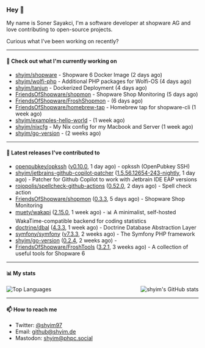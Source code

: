 ### Hey 👋

My name is Soner Sayakci, I'm a software developer at shopware AG and love contributing to open-source projects.

Curious what I've been working on recently?

---

#### 👷 Check out what I'm currently working on

- [shyim/shopware](https://github.com/shyim/shopware) - Shopware 6 Docker Image (2 days ago)
- [shyim/wolfi-php](https://github.com/shyim/wolfi-php) - Additional PHP packages for Wolfi-OS (4 days ago)
- [shyim/tanjun](https://github.com/shyim/tanjun) - Dockerized Deployment (4 days ago)
- [FriendsOfShopware/shopmon](https://github.com/FriendsOfShopware/shopmon) - Shopware Shop Monitoring (5 days ago)
- [FriendsOfShopware/FroshShopmon](https://github.com/FriendsOfShopware/FroshShopmon) -  (6 days ago)
- [FriendsOfShopware/homebrew-tap](https://github.com/FriendsOfShopware/homebrew-tap) - Homebrew tap for shopware-cli (1 week ago)
- [shyim/examples-hello-world](https://github.com/shyim/examples-hello-world) -  (1 week ago)
- [shyim/nixcfg](https://github.com/shyim/nixcfg) - My Nix config for my Macbook and Server (1 week ago)
- [shyim/go-version](https://github.com/shyim/go-version) -  (2 weeks ago)

---

#### 🔭 Latest releases I've contributed to

- [openpubkey/opkssh](https://github.com/openpubkey/opkssh) ([v0.10.0](https://github.com/openpubkey/opkssh/releases/tag/v0.10.0), 1 day ago) - opkssh (OpenPubkey SSH)
- [shyim/jetbrains-github-copilot-patcher](https://github.com/shyim/jetbrains-github-copilot-patcher) ([1.5.56.12654-243-nightly](https://github.com/shyim/jetbrains-github-copilot-patcher/releases/tag/1.5.56.12654-243-nightly), 1 day ago) - Patcher for Github Copilot to work with Jetbrain IDE EAP versions
- [rojopolis/spellcheck-github-actions](https://github.com/rojopolis/spellcheck-github-actions) ([0.52.0](https://github.com/rojopolis/spellcheck-github-actions/releases/tag/0.52.0), 2 days ago) - Spell check action
- [FriendsOfShopware/shopmon](https://github.com/FriendsOfShopware/shopmon) ([0.3.3](https://github.com/FriendsOfShopware/shopmon/releases/tag/0.3.3), 5 days ago) - Shopware Shop Monitoring
- [muety/wakapi](https://github.com/muety/wakapi) ([2.15.0](https://github.com/muety/wakapi/releases/tag/2.15.0), 1 week ago) - 📊 A minimalist, self-hosted WakaTime-compatible backend for coding statistics
- [doctrine/dbal](https://github.com/doctrine/dbal) ([4.3.3](https://github.com/doctrine/dbal/releases/tag/4.3.3), 1 week ago) - Doctrine Database Abstraction Layer
- [symfony/symfony](https://github.com/symfony/symfony) ([v7.3.3](https://github.com/symfony/symfony/releases/tag/v7.3.3), 2 weeks ago) - The Symfony PHP framework
- [shyim/go-version](https://github.com/shyim/go-version) ([0.2.4](https://github.com/shyim/go-version/releases/tag/0.2.4), 2 weeks ago) - 
- [FriendsOfShopware/FroshTools](https://github.com/FriendsOfShopware/FroshTools) ([3.2.1](https://github.com/FriendsOfShopware/FroshTools/releases/tag/3.2.1), 3 weeks ago) - A collection of useful tools for Shopware 6

---

#### 📊 My stats

<img align="right" alt="shyim's GitHub stats" src="https://github-readme-stats.vercel.app/api?username=shyim&count_private=1&show_icons=true&" />

![Top Languages](https://github-readme-stats.vercel.app/api/top-langs/?username=shyim)

---

#### 📫 How to reach me

- Twitter: [@shyim97](https://twitter.com/shyim97)
- Email: [github@shyim.de](mailto://github@shyim.de)
- Mastodon: <a rel="me" href="https://phpc.social/@shyim">shyim@phpc.social</a>
